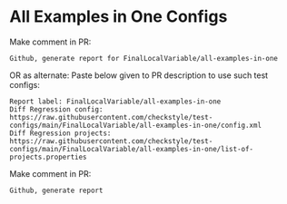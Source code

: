 # All Examples in One Configs
Make comment in PR:
```
Github, generate report for FinalLocalVariable/all-examples-in-one
```
OR as alternate:
Paste below given to PR description to use such test configs:
```
Report label: FinalLocalVariable/all-examples-in-one
Diff Regression config: https://raw.githubusercontent.com/checkstyle/test-configs/main/FinalLocalVariable/all-examples-in-one/config.xml
Diff Regression projects: https://raw.githubusercontent.com/checkstyle/test-configs/main/FinalLocalVariable/all-examples-in-one/list-of-projects.properties
```
Make comment in PR:
```
Github, generate report
```

